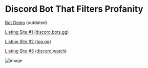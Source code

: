# Discord Bot That Filters Profanity 
[Bot Demo](https://youtu.be/3u8xdN3v22I) (outdated)

[Listing Site #1 (discord.bots.gg)](https://discord.bots.gg/bots/986412902250594324)

[Listing Site #2 (top.gg)](https://top.gg/bot/986412902250594324)

[Listing Site #3 (discord.watch)](https://discord.watch/applications/986412902250594324)

![image](https://cdn.discordapp.com/attachments/953870034227302470/1110397477309403167/image.png)
